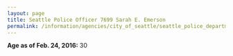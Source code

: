 ```yaml
---
layout: page
title: Seattle Police Officer 7699 Sarah E. Emerson
permalink: /information/agencies/city_of_seattle/seattle_police_department/copbook/7699/
---
```


**Age as of Feb. 24, 2016:** 30

